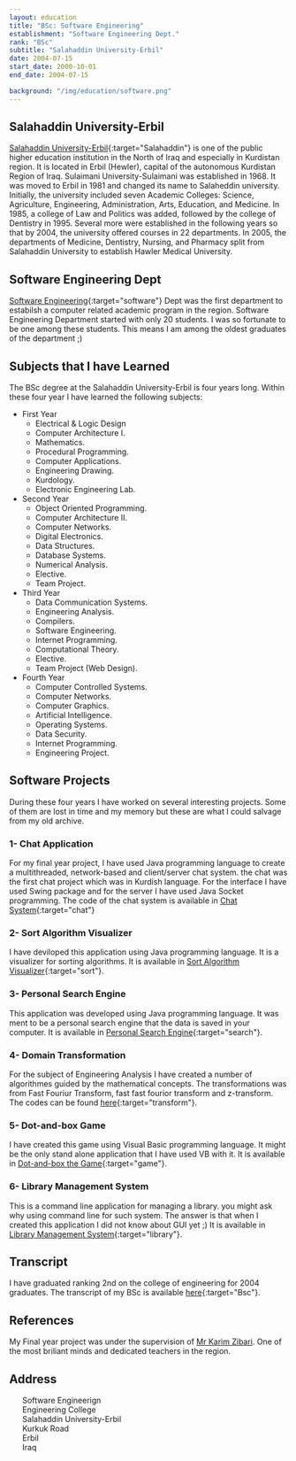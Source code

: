 ```yaml
---
layout: education
title: "BSc: Software Engineering"
establishment: "Software Engineering Dept."
rank: "BSc"
subtitle: "Salahaddin University-Erbil"
date: 2004-07-15
start_date: 2000-10-01
end_date: 2004-07-15

background: "/img/education/software.png"
---
```


## Salahaddin University-Erbil

[Salahaddin University-Erbil](http://su.edu.krd/){:target="Salahaddin"} is one of the public higher education institution in the North of Iraq and especially in Kurdistan region. It is located in Erbil (Hewler), capital of the autonomous Kurdistan Region of Iraq. Sulaimani University-Sulaimani was established in 1968. It was moved to Erbil in 1981 and changed its name to Salaheddin university. Initially, the university included seven Academic Colleges: Science, Agriculture, Engineering, Administration, Arts, Education, and Medicine. In 1985, a college of Law and Politics was added, followed by the college of Dentistry in 1995. Several more were established in the following years so that by 2004, the university offered courses in 22 departments. In 2005, the departments of Medicine, Dentistry, Nursing, and Pharmacy split from Salahaddin University to establish Hawler Medical University.

## Software Engineering Dept

[Software Engineering](http://colleges.su.edu.krd/engineering/software-and-informatics-engineering-college/){:target="software"} Dept was the first department to estabilsh a computer related academic program in the region. Software Engineering Department started with only 20 students. I was so fortunate to be one among these students. This means I am among the oldest graduates of the department ;)

## Subjects that I have Learned

The BSc degree at the Salahaddin University-Erbil is four years long. Within these four year I have learned the following subjects:

- First Year
  - Electrical & Logic Design
  - Computer Architecture I.
  - Mathematics.
  - Procedural Programming.
  - Computer Applications.
  - Engineering Drawing.
  - Kurdology.
  - Electronic Engineering Lab.
- Second Year
  - Object Oriented Programming.
  - Computer Architecture II.
  - Computer Networks.
  - Digital Electronics.
  - Data Structures.
  - Database Systems.
  - Numerical Analysis.
  - Elective.
  - Team Project.
- Third Year
  - Data Communication Systems.
  - Engineering Analysis.
  - Compilers.
  - Software Engineering.
  - Internet Programming.
  - Computational Theory.
  - Elective.
  - Team Project (Web Design).
- Fourth Year
  - Computer Controlled Systems.
  - Computer Networks.
  - Computer Graphics.
  - Artificial Intelligence.
  - Operating Systems.
  - Data Security.
  - Internet Programming.
  - Engineering Project.

## Software Projects

During these four years I have worked on several interesting projects. Some of them are lost in time and my memory but these are what I could salvage from my old archive.

### 1- Chat Application

For my final year project, I have used Java programming language to create a multithreaded, network-based and client/server chat system. the chat was the first chat project which was in Kurdish language. For the interface I have used Swing package and for the server I have used Java Socket programming. The code of the chat system is available in [Chat System](https://github.com/polla-fattah/Chat-Application){:target="chat"}

### 2- Sort Algorithm Visualizer

I have deviloped this application using Java programming language. It is a visualizer for sorting algorithms. It is available in [Sort Algorithm Visualizer](https://github.com/polla-fattah/VisualiseSorting){:target="sort"}.

### 3- Personal Search Engine

This application was developed using Java programming language. It was ment to be a personal search engine that the data is saved in your computer. It is available in [Personal Search Engine](https://github.com/polla-fattah/SearchEngine){:target="search"}.

### 4- Domain Transformation

For the subject of Engineering Analysis I have created a number of algorithmes guided by the mathematical concepts. The transformations was from Fast Fouriur Transform, fast fast fourior transform and z-transform. The codes can be found [here](https://github.com/polla-fattah/Collection-of-transformations){:target="transform"}.

### 5- Dot-and-box Game

I have created this game using Visual Basic programming language. It might be the only stand alone application that I have used VB with it. It is available in [Dot-and-box the Game](https://github.com/polla-fattah/Dot-and-Box-The-Game){:target="game"}.

### 6- Library Management System

This is a command line application for managing a library. you might ask why using command line for such system. The answer is that when I created this application I did not know about GUI yet ;) It is available in [Library Management System](https://github.com/polla-fattah/Library){:target="library"}.

## Transcript

I have graduated ranking 2nd on the college of engineering for 2004 graduates. The transcript of my BSc is available [here](/img/education/Bsc.pdf){:target="Bsc"}.

## References

My Final year project was under the supervision of [Mr Karim Zibari](mailto:kzibari@yahoo.com). One of the most briliant minds and dedicated teachers in the region.

## Address

  <div class="address">
    <a style="text-decoration:none;" target="maplocation" href="https://goo.gl/maps/gG4grzZZjPMcqU4Q6">
    <ul>
      <li style="list-style: none;">
          <i class="fas fa-map-marker"></i>
          <span class="address-lable">Software&nbsp;Engineerign</span>
      </li>
      <li style="list-style: none;">
          <i class="fas fa-university"></i>
          <span class="address-lable">Engineering&nbsp;College</span>
      </li>
      <li style="list-style: none;">
          <i class="fas fa-university"></i>
          <span class="address-lable">Salahaddin&nbsp;University-Erbil</span>
      </li>
      <li style="list-style: none;">
          <i class="fas fa-road"></i>
          <span class="address-lable">Kurkuk&nbsp;Road</span>
      </li>
      <li style="list-style: none;">
          <i class="fas fa-city"></i>
          <span class="address-lable">Erbil</span>
      </li>
      <li style="list-style: none;">
          <i class="fas fa-map"></i>
          <span class="address-lable">Iraq</span>
      </li>
    </ul>
  </a>
</div>
